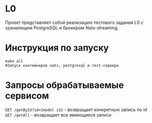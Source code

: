 # L0
Проект представляет собой реализацию тестового задания L0 с хранилищем PostgreSQL и броекром Nats-streaming.

# Инструкция по запуску
```shell
make all
#Запуск контейнеров nats, postgresql и rest-сервера
```
# Запросы обрабатываемые сервисом
`GET /getById?id={model id}` - возвращает конкретную запись по id<br/>
`GET /getAll` - возвращает все имеющиеся записи
